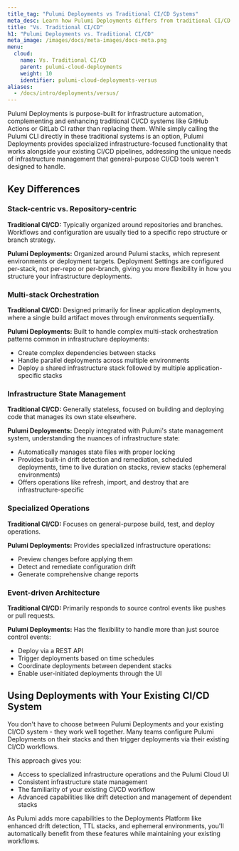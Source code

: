 ```yaml
---
title_tag: "Pulumi Deployments vs Traditional CI/CD Systems"
meta_desc: Learn how Pulumi Deployments differs from traditional CI/CD systems and why it's uniquely suited for infrastructure as code.
title: "Vs. Traditional CI/CD"
h1: "Pulumi Deployments vs. Traditional CI/CD"
meta_image: /images/docs/meta-images/docs-meta.png
menu:
  cloud:
    name: Vs. Traditional CI/CD
    parent: pulumi-cloud-deployments
    weight: 10
    identifier: pulumi-cloud-deployments-versus
aliases:
  - /docs/intro/deployments/versus/
---
```


Pulumi Deployments is purpose-built for infrastructure automation, complementing and enhancing traditional CI/CD systems like GitHub Actions or GitLab CI rather than replacing them. While simply calling the Pulumi CLI directly in these traditional systems is an option, Pulumi Deployments provides specialized infrastructure-focused functionality that works alongside your existing CI/CD pipelines, addressing the unique needs of infrastructure management that general-purpose CI/CD tools weren't designed to handle.

## Key Differences

### Stack-centric vs. Repository-centric

**Traditional CI/CD:** Typically organized around repositories and branches. Workflows and configuration are usually tied to a specific repo structure or branch strategy.

**Pulumi Deployments:** Organized around Pulumi stacks, which represent environments or deployment targets. Deployment Settings are configured per-stack, not per-repo or per-branch, giving you more flexibility in how you structure your infrastructure deployments.

### Multi-stack Orchestration

**Traditional CI/CD:** Designed primarily for linear application deployments, where a single build artifact moves through environments sequentially.

**Pulumi Deployments:** Built to handle complex multi-stack orchestration patterns common in infrastructure deployments:

- Create complex dependencies between stacks
- Handle parallel deployments across multiple environments
- Deploy a shared infrastructure stack followed by multiple application-specific stacks

### Infrastructure State Management

**Traditional CI/CD:** Generally stateless, focused on building and deploying code that manages its own state elsewhere.

**Pulumi Deployments:** Deeply integrated with Pulumi's state management system, understanding the nuances of infrastructure state:

- Automatically manages state files with proper locking
- Provides built-in drift detection and remediation, scheduled deployments, time to live duration on stacks, review stacks (ephemeral environments)
- Offers operations like refresh, import, and destroy that are infrastructure-specific

### Specialized Operations

**Traditional CI/CD:** Focuses on general-purpose build, test, and deploy operations.

**Pulumi Deployments:** Provides specialized infrastructure operations:

- Preview changes before applying them
- Detect and remediate configuration drift
- Generate comprehensive change reports

### Event-driven Architecture

**Traditional CI/CD:** Primarily responds to source control events like pushes or pull requests.

**Pulumi Deployments:** Has the flexibility to handle more than just source control events:

- Deploy via a REST API
- Trigger deployments based on time schedules
- Coordinate deployments between dependent stacks
- Enable user-initiated deployments through the UI

## Using Deployments with Your Existing CI/CD System

You don't have to choose between Pulumi Deployments and your existing CI/CD system - they work well together. Many teams configure Pulumi Deployments on their stacks and then trigger deployments via their existing CI/CD workflows.

This approach gives you:

- Access to specialized infrastructure operations and the Pulumi Cloud UI
- Consistent infrastructure state management
- The familiarity of your existing CI/CD workflow
- Advanced capabilities like drift detection and management of dependent stacks

As Pulumi adds more capabilities to the Deployments Platform like enhanced drift detection, TTL stacks, and ephemeral environments, you'll automatically benefit from these features while maintaining your existing workflows.
